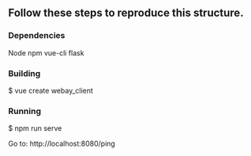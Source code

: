 ## Follow these steps to reproduce this structure.

### Dependencies

Node
npm
vue-cli
flask

### Building

$ vue create webay_client

### Running 

$ npm run serve

Go to: http://localhost:8080/ping

